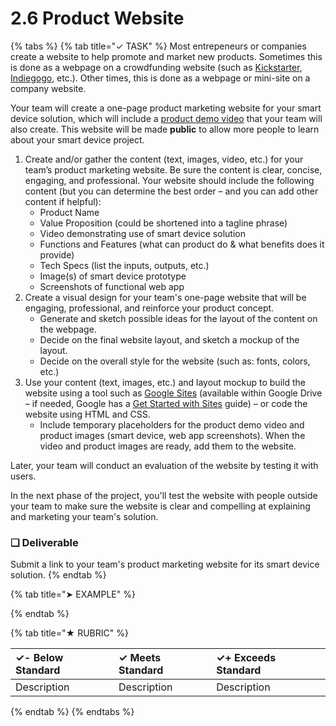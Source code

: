# 2.6 Product Website

{% tabs %}
{% tab title="✓ TASK" %}
Most entrepeneurs or companies create a website to help promote and market new products. Sometimes this is done as a webpage on a crowdfunding website \(such as [Kickstarter](https://www.kickstarter.com/), [Indiegogo](https://www.indiegogo.com/), etc.\). Other times, this is done as a webpage or mini-site on a company website.

Your team will create a one-page product marketing website for your smart device solution, which will include a [product demo video](2.7-product-video.md) that your team will also create. This website will be made **public** to allow more people to learn about your smart device project.

1. Create and/or gather the content \(text, images, video, etc.\) for your team’s product marketing website. Be sure the content is clear, concise, engaging, and professional. Your website should include the following content \(but you can determine the best order – and you can add other content if helpful\):
   * Product Name
   * Value Proposition \(could be shortened into a tagline phrase\)
   * Video demonstrating use of smart device solution
   * Functions and Features \(what can product do & what benefits does it provide\)
   * Tech Specs \(list the inputs, outputs, etc.\)
   * Image\(s\) of smart device prototype
   * Screenshots of functional web app
2. Create a visual design for your team's one-page website that will be engaging, professional, and reinforce your product concept.
   * Generate and sketch possible ideas for the layout of the content on the webpage.
   * Decide on the final website layout, and sketch a mockup of the layout.
   * Decide on the overall style for the website \(such as: fonts, colors, etc.\)
3. Use your content \(text, images, etc.\) and layout mockup to build the website using a tool such as [Google Sites](https://sites.google.com/create?usp=drive_web) \(available within Google Drive – if needed, Google has a [Get Started with Sites](https://gsuite.google.com/learning-center/products/sites/get-started/) guide\) – or code the website using HTML and CSS.
   * Include temporary placeholders for the product demo video and product images \(smart device, web app screenshots\). When the video and product images are ready, add them to the website.

Later, your team will conduct an evaluation of the website by testing it with users. 

In the next phase of the project, you'll test the website with people outside your team to make sure the website is clear and compelling at explaining and marketing your team's solution. 

### **❏ Deliverable**

Submit a link to your team's product marketing website for its smart device solution.
{% endtab %}

{% tab title="➤ EXAMPLE" %}

{% endtab %}

{% tab title="★ RUBRIC" %}


| **✓- Below Standard** | **✓ Meets Standard** | **✓+ Exceeds Standard** |
| :--- | :--- | :--- |
| Description | Description | Description |
{% endtab %}
{% endtabs %}

